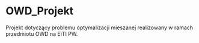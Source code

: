 # OWD_Projekt
Projekt dotyczący problemu optymalizacji mieszanej realizowany w ramach przedmiotu OWD na EiTI PW.
